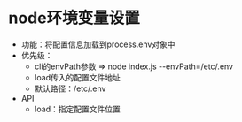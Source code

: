 # node环境变量设置
- 功能：将配置信息加载到process.env对象中
- 优先级：
  - cli的envPath参数 => node index.js --envPath=/etc/.env
  - load传入的配置文件地址
  - 默认路径：/etc/.env
- API
  - load：指定配置文件位置